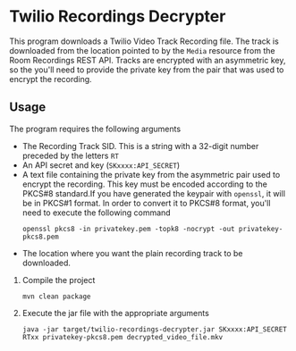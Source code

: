 # Twilio Recordings Decrypter

This program downloads a Twilio Video Track Recording file. The track is downloaded from the location pointed to by the 
`Media` resource from the Room Recordings REST API. Tracks are encrypted with an asymmetric key, so the you'll need to 
provide the private key from the pair that was used to encrypt the recording.


## Usage

The program requires the following arguments
* The Recording Track SID. This is a string with a 32-digit number preceded by the letters `RT`
* An API secret and key (`SKxxxx:API_SECRET`)
* A text file containing the private key from the asymmetric pair used to encrypt the recording. This key must be 
encoded according to the PKCS#8 standard.If you have generated the keypair with `openssl`, it will be in PKCS#1 format.
In order to convert it to PKCS#8 format, you'll need to execute the following command 
    ```
    openssl pkcs8 -in privatekey.pem -topk8 -nocrypt -out privatekey-pkcs8.pem
    ```
* The location where you want the plain recording track to be downloaded.

1. Compile the project
    ```
    mvn clean package
    ```
2. Execute the jar file with the appropriate arguments
    ```
    java -jar target/twilio-recordings-decrypter.jar SKxxxx:API_SECRET RTxx privatekey-pkcs8.pem decrypted_video_file.mkv
    ```